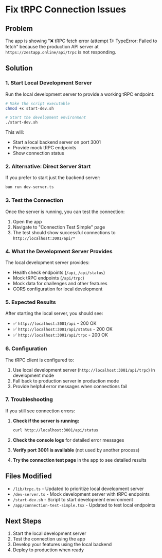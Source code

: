 # Fix tRPC Connection Issues

## Problem
The app is showing "❌ tRPC fetch error (attempt 1): TypeError: Failed to fetch" because the production API server at `https://zestapp.online/api/trpc` is not responding.

## Solution

### 1. Start Local Development Server

Run the local development server to provide a working tRPC endpoint:

```bash
# Make the script executable
chmod +x start-dev.sh

# Start the development environment
./start-dev.sh
```

This will:
- Start a local backend server on port 3001
- Provide mock tRPC endpoints
- Show connection status

### 2. Alternative: Direct Server Start

If you prefer to start just the backend server:

```bash
bun run dev-server.ts
```

### 3. Test the Connection

Once the server is running, you can test the connection:

1. Open the app
2. Navigate to "Connection Test Simple" page
3. The test should show successful connections to `http://localhost:3001/api/*`

### 4. What the Development Server Provides

The local development server provides:
- Health check endpoints (`/api`, `/api/status`)
- Mock tRPC endpoints (`/api/trpc`)
- Mock data for challenges and other features
- CORS configuration for local development

### 5. Expected Results

After starting the local server, you should see:
- ✅ `http://localhost:3001/api` - 200 OK
- ✅ `http://localhost:3001/api/status` - 200 OK  
- ✅ `http://localhost:3001/api/trpc` - 200 OK

### 6. Configuration

The tRPC client is configured to:
1. Use local development server (`http://localhost:3001/api/trpc`) in development mode
2. Fall back to production server in production mode
3. Provide helpful error messages when connections fail

### 7. Troubleshooting

If you still see connection errors:

1. **Check if the server is running:**
   ```bash
   curl http://localhost:3001/api/status
   ```

2. **Check the console logs** for detailed error messages

3. **Verify port 3001 is available** (not used by another process)

4. **Try the connection test page** in the app to see detailed results

## Files Modified

- `/lib/trpc.ts` - Updated to prioritize local development server
- `/dev-server.ts` - Mock development server with tRPC endpoints
- `/start-dev.sh` - Script to start development environment
- `/app/connection-test-simple.tsx` - Updated to test local endpoints

## Next Steps

1. Start the local development server
2. Test the connection using the app
3. Develop your features using the local backend
4. Deploy to production when ready